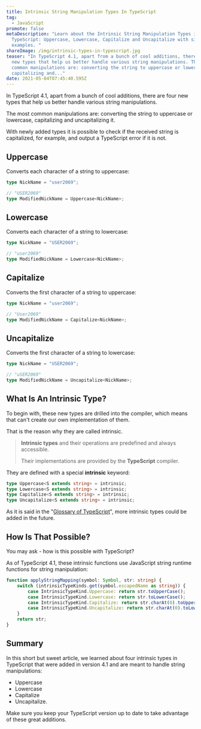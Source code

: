 ```yaml
---
title: Intrinsic String Manipulation Types In TypeScript
tag:
  - JavaScript
promote: false
metaDescription: "Learn about the Intrinsic String Manipulation Types in
  TypeScript: Uppercase, Lowercase, Capitalize and Uncapitalize with simple code
  examples. "
shareImage: /img/intrinsic-types-in-typescript.jpg
teaser: "In TypeScript 4.1, apart from a bunch of cool additions, there are four
  new types that help us better handle various string manipulations. The most
  common manipulations are: converting the string to uppercase or lowercase,
  capitalizing and..."
date: 2021-05-04T07:45:40.595Z
---
```

In TypeScript 4.1, apart from a bunch of cool additions, there are four new types that help us better handle various string manipulations. 

The most common manipulations are: converting the string to uppercase or lowercase, capitalizing and uncapitalizing it. 

With newly added types it is possible to check if the received string is capitalized, for example, and output a TypeScript error if it is not.

## Uppercase

Converts each character of a string to uppercase:

```typescript
type NickName = "user2069";

// "USER2069"
type ModifiedNickName = Uppercase<NickName>;
```

## Lowercase

Converts each character of a string to lowercase:

```typescript
type NickName = "USER2069";

// "user2069"
type ModifiedNickName = Lowercase<NickName>;
```

## Capitalize

Converts the first character of a string to uppercase:

```typescript
type NickName = "user2069";

// "User2069"
type ModifiedNickName = Capitalize<NickName>;
```

## Uncapitalize

Converts the first character of a string to lowercase:

```typescript
type NickName = "USER2069";

// "uSER2069"
type ModifiedNickName = Uncapitalize<NickName>;
```

## What Is An Intrinsic Type?

To begin with, these new types are drilled into the compiler, which means that can't create our own implementation of them.

That is the reason why they are called intrinsic.

> **Intrinsic types** and their operations are predefined and always accessible. 
>
> Their implementations are provided by the **TypeScript** compiler.

They are defined with a special **intrinsic** keyword:

```typescript
type Uppercase<S extends string> = intrinsic;
type Lowercase<S extends string> = intrinsic;
type Capitalize<S extends string> = intrinsic;
type Uncapitalize<S extends string> = intrinsic;
```

As it is said in the "[Glossary of TypeScript](https://gist.github.com/ruizb/55e1fc37cb198dccfdaf81450c3ebd43#intrinsic-type)", more intrinsic types could be added in the future.

## How Is That Possible?

You may ask - how is this possible with TypeScript?

As of TypeScript 4.1, these intrinsic functions use JavaScript string runtime functions for string manipulation:

```typescript
function applyStringMapping(symbol: Symbol, str: string) {
    switch (intrinsicTypeKinds.get(symbol.escapedName as string)) {
        case IntrinsicTypeKind.Uppercase: return str.toUpperCase();
        case IntrinsicTypeKind.Lowercase: return str.toLowerCase();
        case IntrinsicTypeKind.Capitalize: return str.charAt(0).toUpperCase() + str.slice(1);
        case IntrinsicTypeKind.Uncapitalize: return str.charAt(0).toLowerCase() + str.slice(1);
    }
    return str;
}
```

## Summary

In this short but sweet article, we learned about four intrinsic types in TypeScript that were added in version 4.1 and are meant to handle string manipulations:

* Uppercase
* Lowercase
* Capitalize
* Uncapitalize.

Make sure you keep your TypeScript version up to date to take advantage of these great additions.